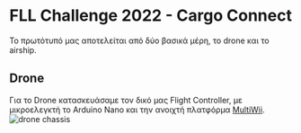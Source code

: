 # FLL Challenge 2022 - Cargo Connect

Το πρωτότυπό μας αποτελείται από δύο βασικά μέρη, το drone και το airship. 

## Drone
Για το Drone κατασκευάσαμε τον δικό μας Flight Controller, με μικροελεγκτή το Arduino Nano και την ανοιχτή πλατφόρμα [MultiWii](http://www.multiwii.com/). 
![drone chassis]()

